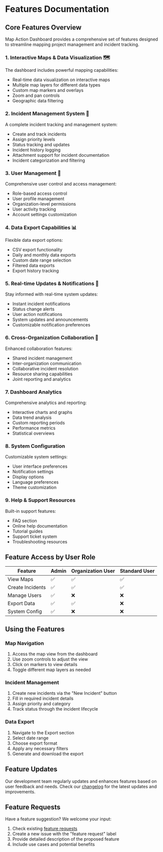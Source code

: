 # Features Documentation

## Core Features Overview

Map Action Dashboard provides a comprehensive set of features designed to streamline mapping project management and incident tracking.

### 1. Interactive Maps & Data Visualization 🗺️

The dashboard includes powerful mapping capabilities:

-   Real-time data visualization on interactive maps
-   Multiple map layers for different data types
-   Custom map markers and overlays
-   Zoom and pan controls
-   Geographic data filtering

### 2. Incident Management System 🚨

A complete incident tracking and management system:

-   Create and track incidents
-   Assign priority levels
-   Status tracking and updates
-   Incident history logging
-   Attachment support for incident documentation
-   Incident categorization and filtering

### 3. User Management 👥

Comprehensive user control and access management:

-   Role-based access control
-   User profile management
-   Organization-level permissions
-   User activity tracking
-   Account settings customization

### 4. Data Export Capabilities 📊

Flexible data export options:

-   CSV export functionality
-   Daily and monthly data exports
-   Custom date range selection
-   Filtered data exports
-   Export history tracking

### 5. Real-time Updates & Notifications 🔔

Stay informed with real-time system updates:

-   Instant incident notifications
-   Status change alerts
-   User action notifications
-   System updates and announcements
-   Customizable notification preferences

### 6. Cross-Organization Collaboration 🤝

Enhanced collaboration features:

-   Shared incident management
-   Inter-organization communication
-   Collaborative incident resolution
-   Resource sharing capabilities
-   Joint reporting and analytics

### 7. Dashboard Analytics

Comprehensive analytics and reporting:

-   Interactive charts and graphs
-   Data trend analysis
-   Custom reporting periods
-   Performance metrics
-   Statistical overviews

### 8. System Configuration

Customizable system settings:

-   User interface preferences
-   Notification settings
-   Display options
-   Language preferences
-   Theme customization

### 9. Help & Support Resources

Built-in support features:

-   FAQ section
-   Online help documentation
-   Tutorial guides
-   Support ticket system
-   Troubleshooting resources

## Feature Access by User Role

| Feature          | Admin | Organization User | Standard User |
| ---------------- | ----- | ----------------- | ------------- |
| View Maps        | ✅    | ✅                | ✅            |
| Create Incidents | ✅    | ✅                | ✅            |
| Manage Users     | ✅    | ❌                | ❌            |
| Export Data      | ✅    | ✅                | ❌            |
| System Config    | ✅    | ❌                | ❌            |

## Using the Features

### Map Navigation

1. Access the map view from the dashboard
2. Use zoom controls to adjust the view
3. Click on markers to view details
4. Toggle different map layers as needed

### Incident Management

1. Create new incidents via the "New Incident" button
2. Fill in required incident details
3. Assign priority and category
4. Track status through the incident lifecycle

### Data Export

1. Navigate to the Export section
2. Select date range
3. Choose export format
4. Apply any necessary filters
5. Generate and download the export

## Feature Updates

Our development team regularly updates and enhances features based on user feedback and needs. Check our [changelog](../CHANGELOG.md) for the latest updates and improvements.

## Feature Requests

Have a feature suggestion? We welcome your input:

1. Check existing [feature requests](https://github.com/223MapAction/Dashboard/issues)
2. Create a new issue with the "feature request" label
3. Provide detailed description of the proposed feature
4. Include use cases and potential benefits
